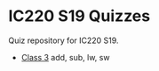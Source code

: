 # IC220 S19 Quizzes 

Quiz repository for IC220 S19.

* [Class 3](quizzes/03-Add-Sub-Load-Store.txt) add, sub, lw, sw 


